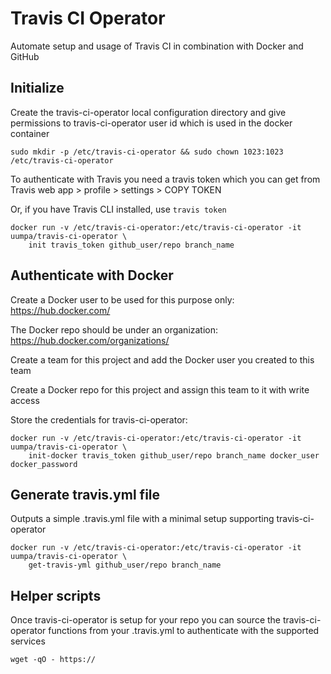 # Travis CI Operator

Automate setup and usage of Travis CI in combination with Docker and GitHub

## Initialize

Create the travis-ci-operator local configuration directory and give permissions to travis-ci-operator user id which is used in the docker container

```
sudo mkdir -p /etc/travis-ci-operator && sudo chown 1023:1023 /etc/travis-ci-operator
```

To authenticate with Travis you need a travis token which you can get from Travis web app > profile > settings > COPY TOKEN

Or, if you have Travis CLI installed, use `travis token`

```
docker run -v /etc/travis-ci-operator:/etc/travis-ci-operator -it uumpa/travis-ci-operator \
    init travis_token github_user/repo branch_name
```

## Authenticate with Docker

Create a Docker user to be used for this purpose only: https://hub.docker.com/

The Docker repo should be under an organization: https://hub.docker.com/organizations/

Create a team for this project and add the Docker user you created to this team

Create a Docker repo for this project and assign this team to it with write access

Store the credentials for travis-ci-operator:

```
docker run -v /etc/travis-ci-operator:/etc/travis-ci-operator -it uumpa/travis-ci-operator \
    init-docker travis_token github_user/repo branch_name docker_user docker_password
```

## Generate travis.yml file

Outputs a simple .travis.yml file with a minimal setup supporting travis-ci-operator

```
docker run -v /etc/travis-ci-operator:/etc/travis-ci-operator -it uumpa/travis-ci-operator \
    get-travis-yml github_user/repo branch_name
```

## Helper scripts

Once travis-ci-operator is setup for your repo you can source the travis-ci-operator functions from your .travis.yml to authenticate with the supported services

```
wget -qO - https://
```
